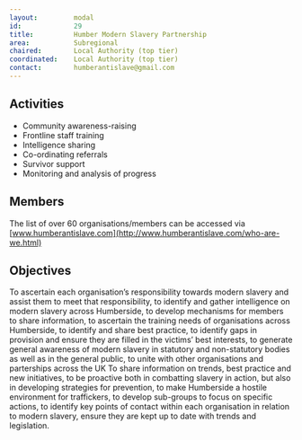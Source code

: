 ```yaml
---
layout: 		modal
id: 			29
title: 			Humber Modern Slavery Partnership
area: 			Subregional
chaired: 		Local Authority (top tier)
coordinated:	Local Authority (top tier)
contact:		humberantislave@gmail.com
---
```


Activities
----------

* Community awareness-raising
* Frontline staff training
* Intelligence sharing
* Co-ordinating referrals
* Survivor support
* Monitoring and analysis of progress

Members
-------

The list of over 60 organisations/members can be accessed via [www.humberantislave.com](http://www.humberantislave.com/who-are-we.html)

Objectives
----------

To ascertain each organisation’s responsibility towards modern slavery and assist them to meet that responsibility, to identify and gather intelligence on modern slavery across Humberside, to develop mechanisms for members to share information, to ascertain the training needs of organisations across Humberside, to identify and share best practice, to identify gaps in provision and ensure they are filled in the victims’ best interests, to generate general awareness of modern slavery in statutory and non-statutory bodies as well as in the general public, to unite with other organisations and parterships across the UK To share information on trends, best practice and new initiatives, to be proactive both in combatting slavery in action, but also in developing strategies for prevention, to make Humberside a hostile environment for traffickers, to develop sub-groups to focus on specific actions, to identify key points of contact within each organisation in relation to modern slavery, ensure they are kept up to date with trends and legislation.